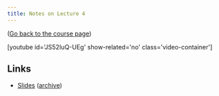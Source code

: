```yaml
---
title: Notes on Lecture 4
---
```


([Go back to the course page](/classes/parp/index.html))

[youtube id='JS52IuQ-UEg' show-related='no' class='video-container']

## Links

* [Slides](https://people.eecs.berkeley.edu/~demmel/cs267_Spr16/Lectures/lecture04_sources1_jwd16_4pp.pdf) ([archive](http://web.archive.org/save/_embed/https://people.eecs.berkeley.edu/~demmel/cs267_Spr16/Lectures/lecture04_sources1_jwd16_4pp.pdf))
